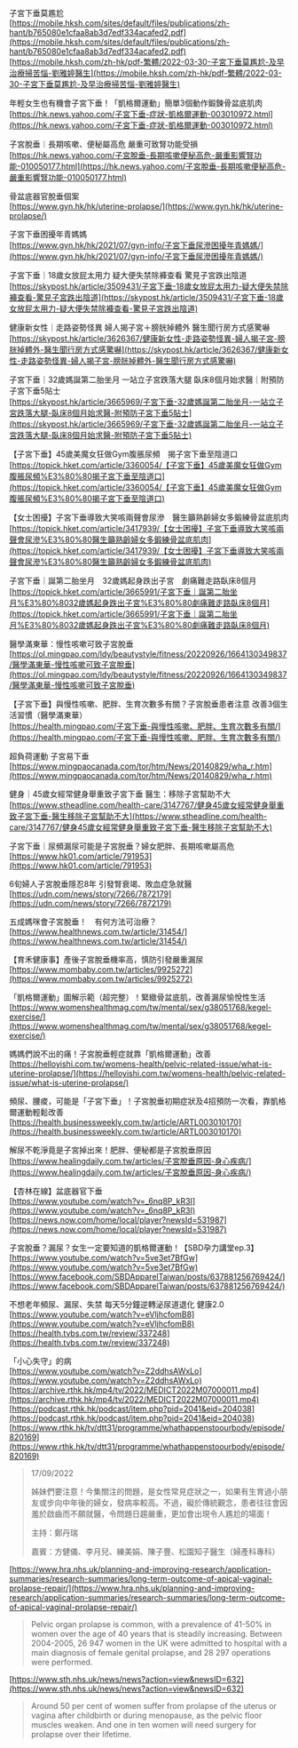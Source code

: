子宮下垂莫尷尬  
[https://mobile.hksh.com/sites/default/files/publications/zh-hant/b765080e1cfaa8ab3d7edf334acafed2.pdf](https://mobile.hksh.com/sites/default/files/publications/zh-hant/b765080e1cfaa8ab3d7edf334acafed2.pdf)  
[https://mobile.hksh.com/zh-hk/pdf-繁體/2022-03-30-子宮下垂莫尷尬-及早治療掃苦惱-劉雅婷醫生](https://mobile.hksh.com/zh-hk/pdf-繁體/2022-03-30-子宮下垂莫尷尬-及早治療掃苦惱-劉雅婷醫生)

年輕女生也有機會子宮下垂！「凱格爾運動」簡單3個動作鍛鍊骨盆底肌肉  
[https://hk.news.yahoo.com/子宮下垂-症狀-凱格爾運動-003010972.html](https://hk.news.yahoo.com/子宮下垂-症狀-凱格爾運動-003010972.html)

子宮脫垂︱長期咳嗽、便秘屬高危 嚴重可致腎功能受損  
[https://hk.news.yahoo.com/子宮脫垂-長期咳嗽便秘高危-嚴重影響腎功能-010050177.html](https://hk.news.yahoo.com/子宮脫垂-長期咳嗽便秘高危-嚴重影響腎功能-010050177.html)

骨盆底器官脫垂個案  
[https://www.gyn.hk/hk/uterine-prolapse/](https://www.gyn.hk/hk/uterine-prolapse/)

子宮下垂困擾年青媽媽  
[https://www.gyn.hk/hk/2021/07/gyn-info/子宮下垂尿滲困擾年青媽媽/](https://www.gyn.hk/hk/2021/07/gyn-info/子宮下垂尿滲困擾年青媽媽/)

子宮下垂｜18歲女放屁太用力 疑大便失禁除褲查看 驚見子宮跌出陰道  
[https://skypost.hk/article/3509431/子宮下垂-18歲女放屁太用力-疑大便失禁除褲查看-驚見子宮跌出陰道](https://skypost.hk/article/3509431/子宮下垂-18歲女放屁太用力-疑大便失禁除褲查看-驚見子宮跌出陰道)

健康新女性｜走路姿勢怪異 婦人揭子宮＋膀胱掉體外 醫生聞行房方式感驚嚇  
[https://skypost.hk/article/3626367/健康新女性-走路姿勢怪異-婦人揭子宮-膀胱掉體外-醫生聞行房方式感驚嚇](https://skypost.hk/article/3626367/健康新女性-走路姿勢怪異-婦人揭子宮-膀胱掉體外-醫生聞行房方式感驚嚇)

子宮下垂｜32歲媽誕第二胎坐月 一站立子宮跌落大腿 臥床8個月始求醫｜附預防子宮下垂5貼士  
[https://skypost.hk/article/3665969/子宮下垂-32歲媽誕第二胎坐月-一站立子宮跌落大腿-臥床8個月始求醫-附預防子宮下垂5貼士](https://skypost.hk/article/3665969/子宮下垂-32歲媽誕第二胎坐月-一站立子宮跌落大腿-臥床8個月始求醫-附預防子宮下垂5貼士)

【子宮下垂】45歲美魔女狂做Gym腹脹尿頻　揭子宮下垂至陰道口  
[https://topick.hket.com/article/3360054/【子宮下垂】45歲美魔女狂做Gym腹脹尿頻%E3%80%80揭子宮下垂至陰道口](https://topick.hket.com/article/3360054/【子宮下垂】45歲美魔女狂做Gym腹脹尿頻%E3%80%80揭子宮下垂至陰道口)

【女士困擾】子宮下垂導致大笑咳兩聲會尿滲　醫生籲熟齡婦女多鍛練骨盆底肌肉  
[https://topick.hket.com/article/3417939/【女士困擾】子宮下垂導致大笑咳兩聲會尿滲%E3%80%80醫生籲熟齡婦女多鍛練骨盆底肌肉](https://topick.hket.com/article/3417939/【女士困擾】子宮下垂導致大笑咳兩聲會尿滲%E3%80%80醫生籲熟齡婦女多鍛練骨盆底肌肉)

子宮下垂｜誕第二胎坐月　32歲媽起身跌出子宮　劇痛難走路臥床8個月  
[https://topick.hket.com/article/3665991/子宮下垂｜誕第二胎坐月%E3%80%8032歲媽起身跌出子宮%E3%80%80劇痛難走路臥床8個月](https://topick.hket.com/article/3665991/子宮下垂｜誕第二胎坐月%E3%80%8032歲媽起身跌出子宮%E3%80%80劇痛難走路臥床8個月)

醫學滿東華：慢性咳嗽可致子宮脫垂  
[https://ol.mingpao.com/ldy/beautystyle/fitness/20220926/1664130349837/醫學滿東華-慢性咳嗽可致子宮脫垂](https://ol.mingpao.com/ldy/beautystyle/fitness/20220926/1664130349837/醫學滿東華-慢性咳嗽可致子宮脫垂)

【子宮下垂】與慢性咳嗽、肥胖、生育次數多有關？子宮脫垂患者注意 改善3個生活習慣（醫學滿東華）  
[https://health.mingpao.com/子宮下垂-與慢性咳嗽、肥胖、生育次數多有關/](https://health.mingpao.com/子宮下垂-與慢性咳嗽、肥胖、生育次數多有關/)

超負荷運動 子宮易下垂  
[https://www.mingpaocanada.com/tor/htm/News/20140829/wha_r.htm](https://www.mingpaocanada.com/tor/htm/News/20140829/wha_r.htm)

健身｜45歲女經常健身舉重致子宮下垂 醫生：移除子宮幫助不大  
[https://www.stheadline.com/health-care/3147767/健身45歲女經常健身舉重致子宮下垂-醫生移除子宮幫助不大](https://www.stheadline.com/health-care/3147767/健身45歲女經常健身舉重致子宮下垂-醫生移除子宮幫助不大)

子宮下垂｜尿頻漏尿可能是子宮脱垂？婦女肥胖、長期咳嗽屬高危  
[https://www.hk01.com/article/791953](https://www.hk01.com/article/791953)

6旬婦人子宮脫垂隱忍8年 引發腎衰竭、敗血症急就醫  
[https://udn.com/news/story/7266/7872179](https://udn.com/news/story/7266/7872179)

五成媽咪會子宮脫垂！　有何方法可治療？  
[https://www.healthnews.com.tw/article/31454/](https://www.healthnews.com.tw/article/31454/)

【育禾健康事】產後子宮脫垂機率高，慎防引發嚴重漏尿  
[https://www.mombaby.com.tw/articles/9925272](https://www.mombaby.com.tw/articles/9925272)

「凱格爾運動」圖解示範（超完整）！緊緻骨盆底肌，改善漏尿愉悅性生活  
[https://www.womenshealthmag.com/tw/mental/sex/g38051768/kegel-exercise/](https://www.womenshealthmag.com/tw/mental/sex/g38051768/kegel-exercise/)

媽媽們說不出的痛！子宮脫垂輕症就靠「凱格爾運動」改善  
[https://helloyishi.com.tw/womens-health/pelvic-related-issue/what-is-uterine-prolapse/](https://helloyishi.com.tw/womens-health/pelvic-related-issue/what-is-uterine-prolapse/)

頻尿、腰痠，可能是「子宮下垂」！子宮脫垂初期症狀及4招預防一次看，靠凱格爾運動輕鬆改善  
[https://health.businessweekly.com.tw/article/ARTL003010170](https://health.businessweekly.com.tw/article/ARTL003010170)

解尿不乾淨竟是子宮掉出來！肥胖、便秘都是子宮脫垂原因  
[https://www.healingdaily.com.tw/articles/子宮脫垂原因-身心疾病/](https://www.healingdaily.com.tw/articles/子宮脫垂原因-身心疾病/)

【杏林在線】盆底器官下垂  
[https://www.youtube.com/watch?v=_6nq8P_kR3I](https://www.youtube.com/watch?v=_6nq8P_kR3I)  
[https://news.now.com/home/local/player?newsId=531987](https://news.now.com/home/local/player?newsId=531987)

子宮脫垂？漏尿？女生一定要知道的凱格爾運動！【SBD孕力講堂ep.3】  
[https://www.youtube.com/watch?v=5ve3et7BfGw](https://www.youtube.com/watch?v=5ve3et7BfGw)  
[https://www.facebook.com/SBDApparelTaiwan/posts/637881256769424/](https://www.facebook.com/SBDApparelTaiwan/posts/637881256769424/)

不想老年頻尿、漏尿、失禁 每天5分鐘逆轉泌尿道退化 健康2.0  
[https://www.youtube.com/watch?v=eVljhcfomB8](https://www.youtube.com/watch?v=eVljhcfomB8)  
[https://health.tvbs.com.tw/review/337248](https://health.tvbs.com.tw/review/337248)

「小心失守」的病  
[https://www.youtube.com/watch?v=Z2ddhsAWxLo](https://www.youtube.com/watch?v=Z2ddhsAWxLo)  
[https://archive.rthk.hk/mp4/tv/2022/MEDICT2022M07000011.mp4](https://archive.rthk.hk/mp4/tv/2022/MEDICT2022M07000011.mp4)  
[https://podcast.rthk.hk/podcast/item.php?pid=2041&eid=204038](https://podcast.rthk.hk/podcast/item.php?pid=2041&eid=204038)  
[https://www.rthk.hk/tv/dtt31/programme/whathappenstoourbody/episode/820169](https://www.rthk.hk/tv/dtt31/programme/whathappenstoourbody/episode/820169)
>17/09/2022
>
>姊妹們要注意！今集關注的問題，是女性常見症狀之一，如果有生育過小朋友或步向中年後的婦女，發病率較高。不過，礙於傳統觀念，患者往往會因羞於啟齒而不願就醫，令問題日趨嚴重，更加會出現令人尷尬的場面！
>
>主持：鄭丹瑞
>
>嘉賓：方健儀、李月兒、練美娟、陳子豐、松園知子醫生（婦產科專科）

[https://www.hra.nhs.uk/planning-and-improving-research/application-summaries/research-summaries/long-term-outcome-of-apical-vaginal-prolapse-repair/](https://www.hra.nhs.uk/planning-and-improving-research/application-summaries/research-summaries/long-term-outcome-of-apical-vaginal-prolapse-repair/)
>Pelvic organ prolapse is common, with a prevalence of 41-50% in women over the age of 40 years that is steadily increasing. Between 2004-2005, 26 947 women in the UK were admitted to hospital with a main diagnosis of female genital prolapse, and 28 297 operations were performed.

[https://www.sth.nhs.uk/news/news?action=view&newsID=632](https://www.sth.nhs.uk/news/news?action=view&newsID=632)
>Around 50 per cent of women suffer from prolapse of the uterus or vagina after childbirth or during menopause, as the pelvic floor muscles weaken. And one in ten women will need surgery for prolapse over their lifetime.
